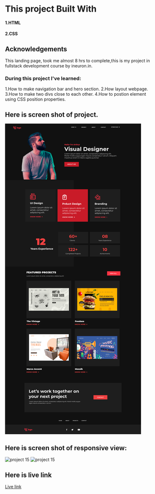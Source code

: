 # This project Built With
#### 1.HTML
#### 2.CSS

## Acknowledgements
This landing page, took me almost 8 hrs to complete,this is my project in fullstack development course by ineuron.in.

### During this project I've learned:

1.How to make navigation bar and hero section.
2.How layout webpage.
3.How to make two divs close to each other.
4.How to postion element using CSS position properties.

## Here is screen shot of project.

![project 15](15%20Product%20landingpage.png)

## Here is screen shot of responsive view:
![project 15](mb-view.png)
![project 15](tab-view.png)


## Here is live link
[Live link]()

